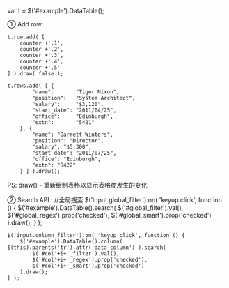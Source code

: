 var t = $('#example').DataTable();





① Add row:

    t.row.add( [
        counter +'.1',
        counter +'.2',
        counter +'.3',
        counter +'.4',
        counter +'.5'
    ] ).draw( false );

    t.rows.add( [ {
            "name":       "Tiger Nixon",
            "position":   "System Architect",
            "salary":     "$3,120",
            "start_date": "2011/04/25",
            "office":     "Edinburgh",
            "extn":       "5421"
        }, {
            "name": "Garrett Winters",
            "position": "Director",
            "salary": "$5,300",
            "start_date": "2011/07/25",
            "office": "Edinburgh",
            "extn": "8422"
        } ] ).draw();


PS: draw() - 重新绘制表格以显示表格商发生的变化


② Search API :
    //全局搜索
    $('input.global_filter').on( 'keyup click', function () {
        $('#example').DataTable().search(
            $('#global_filter').val(),
            $('#global_regex').prop('checked'),
            $('#global_smart').prop('checked')
        ).draw();
    } );

    $('input.column_filter').on( 'keyup click', function () {
        $('#example').DataTable().column( $(this).parents('tr').attr('data-column') ).search(
            $('#col'+i+'_filter').val(),
            $('#col'+i+'_regex').prop('checked'),
            $('#col'+i+'_smart').prop('checked')
        ).draw();
    } );
